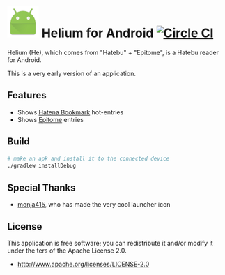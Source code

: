 # ![](app/src/main/res/mipmap-hdpi/ic_launcher.png) Helium for Android [![Circle CI](https://circleci.com/gh/gfx/Android-Helium/tree/master.svg?style=svg)](https://circleci.com/gh/gfx/Android-Helium/tree/master)

Helium (He), which comes from "Hatebu" + "Epitome", is a Hatebu reader for Android.

This is a very early version of an application.

## Features

* Shows [Hatena Bookmark](http://b.hatena.ne.jp/) hot-entries
* Shows [Epitome](https://ja.epitomeup.com/) entries

## Build

```sh
# make an apk and install it to the connected device
./gradlew installDebug
```

## Special Thanks

* [monja415](https://github.com/monja415), who has made the very cool launcher icon

## License

This application is free software; you can redistribute it and/or modify it
under the ters of the Apache License 2.0.

* http://www.apache.org/licenses/LICENSE-2.0
